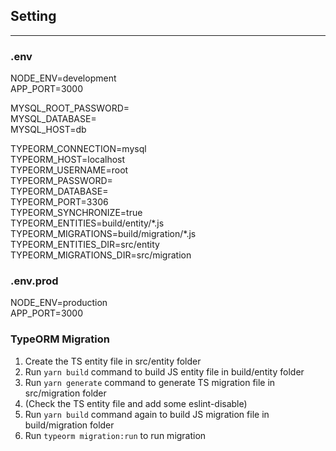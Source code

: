 ## Setting

---

### .env

NODE_ENV=development  
APP_PORT=3000

MYSQL_ROOT_PASSWORD=  
MYSQL_DATABASE=  
MYSQL_HOST=db

TYPEORM_CONNECTION=mysql  
TYPEORM_HOST=localhost  
TYPEORM_USERNAME=root  
TYPEORM_PASSWORD=  
TYPEORM_DATABASE=  
TYPEORM_PORT=3306  
TYPEORM_SYNCHRONIZE=true  
TYPEORM_ENTITIES=build/entity/\*.js  
TYPEORM_MIGRATIONS=build/migration/\*.js  
TYPEORM_ENTITIES_DIR=src/entity  
TYPEORM_MIGRATIONS_DIR=src/migration

### .env.prod

NODE_ENV=production  
APP_PORT=3000

### TypeORM Migration

1. Create the TS entity file in src/entity folder
2. Run `yarn build` command to build JS entity file in build/entity folder
3. Run `yarn generate` command to generate TS migration file in src/migration folder
4. (Check the TS entity file and add some eslint-disable)
5. Run `yarn build` command again to build JS migration file in build/migration folder
6. Run `typeorm migration:run` to run migration
